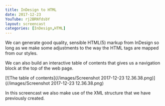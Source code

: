 ```yaml
---
title: InDesign to HTML
date: 2017-12-23
YouTube: rj2BRNfdsbY
layout: screencast
categories: [InDesign,HTML]
---
```


We can generate good quality, sensible HTML(5) markup from InDesign so long as we make some adjustments to the way the HTML tags are mapped from our styles.

We can also build an interactive table of contents that gives us a navigation block at the top of the web page.

[![The table of contents](//images/Screenshot 2017-12-23 12.36.38.png)](//images/Screenshot 2017-12-23 12.36.38.png)

In this screencast we also make use of the XML structure that we have previously created.
